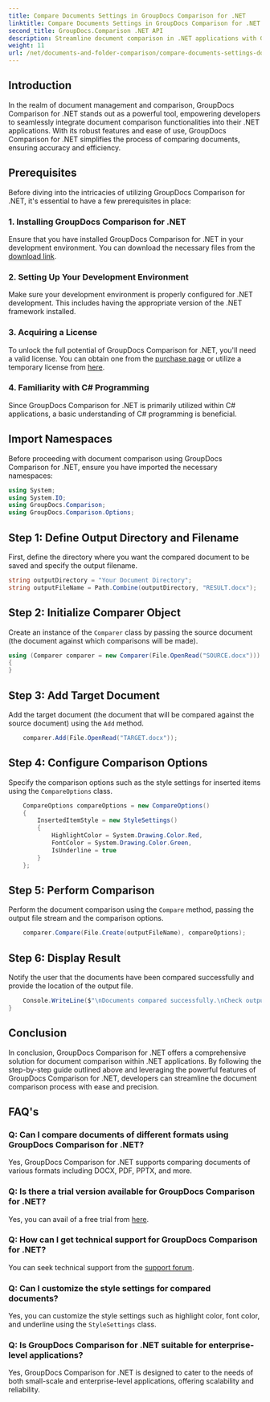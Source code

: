 ```yaml
---
title: Compare Documents Settings in GroupDocs Comparison for .NET
linktitle: Compare Documents Settings in GroupDocs Comparison for .NET
second_title: GroupDocs.Comparison .NET API
description: Streamline document comparison in .NET applications with GroupDocs Comparison. Compare documents effortlessly with advanced features.
weight: 11
url: /net/documents-and-folder-comparison/compare-documents-settings-dotnet/
---
```

## Introduction
In the realm of document management and comparison, GroupDocs Comparison for .NET stands out as a powerful tool, empowering developers to seamlessly integrate document comparison functionalities into their .NET applications. With its robust features and ease of use, GroupDocs Comparison for .NET simplifies the process of comparing documents, ensuring accuracy and efficiency.
## Prerequisites
Before diving into the intricacies of utilizing GroupDocs Comparison for .NET, it's essential to have a few prerequisites in place:
### 1. Installing GroupDocs Comparison for .NET
Ensure that you have installed GroupDocs Comparison for .NET in your development environment. You can download the necessary files from the [download link](https://releases.groupdocs.com/comparison/net/).
### 2. Setting Up Your Development Environment
Make sure your development environment is properly configured for .NET development. This includes having the appropriate version of the .NET framework installed.
### 3. Acquiring a License
To unlock the full potential of GroupDocs Comparison for .NET, you'll need a valid license. You can obtain one from the [purchase page](https://purchase.groupdocs.com/buy) or utilize a temporary license from [here](https://purchase.groupdocs.com/temporary-license/).
### 4. Familiarity with C# Programming
Since GroupDocs Comparison for .NET is primarily utilized within C# applications, a basic understanding of C# programming is beneficial.

## Import Namespaces
Before proceeding with document comparison using GroupDocs Comparison for .NET, ensure you have imported the necessary namespaces:
```csharp
using System;
using System.IO;
using GroupDocs.Comparison;
using GroupDocs.Comparison.Options;
```
## Step 1: Define Output Directory and Filename
First, define the directory where you want the compared document to be saved and specify the output filename.
```csharp
string outputDirectory = "Your Document Directory";
string outputFileName = Path.Combine(outputDirectory, "RESULT.docx");
```
## Step 2: Initialize Comparer Object
Create an instance of the `Comparer` class by passing the source document (the document against which comparisons will be made).
```csharp
using (Comparer comparer = new Comparer(File.OpenRead("SOURCE.docx")))
{
}
```
## Step 3: Add Target Document
Add the target document (the document that will be compared against the source document) using the `Add` method.
```csharp
    comparer.Add(File.OpenRead("TARGET.docx"));
```
## Step 4: Configure Comparison Options
Specify the comparison options such as the style settings for inserted items using the `CompareOptions` class.
```csharp
    CompareOptions compareOptions = new CompareOptions()
    {
        InsertedItemStyle = new StyleSettings()
        {
            HighlightColor = System.Drawing.Color.Red,
            FontColor = System.Drawing.Color.Green,
            IsUnderline = true
        }
    };
```
## Step 5: Perform Comparison
Perform the document comparison using the `Compare` method, passing the output file stream and the comparison options.
```csharp
    comparer.Compare(File.Create(outputFileName), compareOptions);
```
## Step 6: Display Result
Notify the user that the documents have been compared successfully and provide the location of the output file.
```csharp
    Console.WriteLine($"\nDocuments compared successfully.\nCheck output in {Directory.GetCurrentDirectory()}.");
}
```

## Conclusion
In conclusion, GroupDocs Comparison for .NET offers a comprehensive solution for document comparison within .NET applications. By following the step-by-step guide outlined above and leveraging the powerful features of GroupDocs Comparison for .NET, developers can streamline the document comparison process with ease and precision.
## FAQ's
### Q: Can I compare documents of different formats using GroupDocs Comparison for .NET?
Yes, GroupDocs Comparison for .NET supports comparing documents of various formats including DOCX, PDF, PPTX, and more.
### Q: Is there a trial version available for GroupDocs Comparison for .NET?
Yes, you can avail of a free trial from [here](https://releases.groupdocs.com/).
### Q: How can I get technical support for GroupDocs Comparison for .NET?
You can seek technical support from the [support forum](https://forum.groupdocs.com/c/comparison/12).
### Q: Can I customize the style settings for compared documents?
Yes, you can customize the style settings such as highlight color, font color, and underline using the `StyleSettings` class.
### Q: Is GroupDocs Comparison for .NET suitable for enterprise-level applications?
Yes, GroupDocs Comparison for .NET is designed to cater to the needs of both small-scale and enterprise-level applications, offering scalability and reliability.
